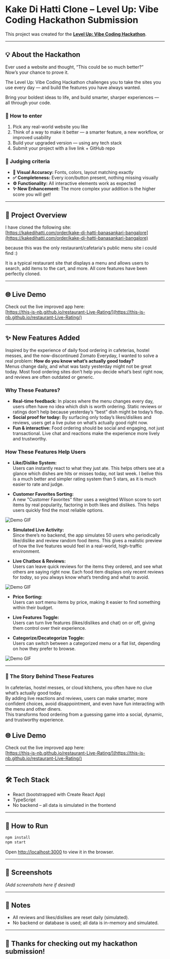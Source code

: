# Kake Di Hatti Clone – Level Up: Vibe Coding Hackathon Submission

This project was created for the [**Level Up: Vibe Coding Hackathon**](https://lu.ma/6xqkxrzh?locale=en-GB&tk=3ZCOyF).

---

## 💡 About the Hackathon

Ever used a website and thought, “This could be so much better?”  
Now’s your chance to prove it.

The Level Up: Vibe Coding Hackathon challenges you to take the sites you use every day — and build the features you have always wanted.

Bring your boldest ideas to life, and build smarter, sharper experiences — all through your code.

### 🚀 How to enter

1. Pick any real-world website you like  
2. Think of a way to make it better — a smarter feature, a new workflow, or improved usability  
3. Build your upgraded version — using any tech stack  
4. Submit your project with a live link + GitHub repo  

### 🧪 Judging criteria

- **🎯 Visual Accuracy:** Fonts, colors, layout matching exactly  
- **✅ Completeness:** Every icon/button present, nothing missing visually  
- **⚙️ Functionality:** All interactive elements work as expected  
- **✨ New Enhancement:** The more complex your addition is the higher score you will get!

---

## 📝 Project Overview

I have cloned the following site:  
[https://kakedihatti.com/order/kake-di-hatti-banasankari-bangalore](https://kakedihatti.com/order/kake-di-hatti-banasankari-bangalore)

because this was the only restaurant/cafetaria's public menu site i could find :)

It is a typical restaurant site that displays a menu and allows users to search, add items to the cart, and more. All core features have been perfectly cloned.

---

## 🌐 Live Demo

Check out the live improved app here:  
[https://this-is-nb.github.io/restaurant-Live-Rating/](https://this-is-nb.github.io/restaurant-Live-Rating/)

---

## ✨ New Features Added

Inspired by the experience of daily food ordering in cafeterias, hostel messes, and the now-discontinued Zomato Everyday, I wanted to solve a real problem: **How do you know what’s actually good today?**  
Menus change daily, and what was tasty yesterday might not be great today. Most food ordering sites don’t help you decide what’s best right now, and reviews are often outdated or generic.

### Why These Features?  

- **Real-time feedback:** In places where the menu changes every day, users often have no idea which dish is worth ordering. Static reviews or ratings don’t help because yesterday’s “best” dish might be today’s flop.
- **Social proof for today:** By surfacing only today’s likes/dislikes and reviews, users get a live pulse on what’s actually good right now.
- **Fun & interactive:** Food ordering should be social and engaging, not just transactional. Live chat and reactions make the experience more lively and trustworthy.

### How These Features Help Users

- **Like/Dislike System:**  
  Users can instantly react to what they just ate. This helps others see at a glance which dishes are hits or misses today, not last week. I belive this is a much better and simpler rating system than 5 stars, as it is much easier to rate and judge.

- **Customer Favorites Sorting:**  
  A new "Customer Favorites" filter uses a weighted Wilson score to sort items by real popularity, factoring in both likes and dislikes. This helps users quickly find the most reliable options.

![Demo GIF](./LiveRatingsAndReviews.gif)

- **Simulated Live Activity:**  
  Since there’s no backend, the app simulates 50 users who periodically like/dislike and review random food items. This gives a realistic preview of how the live features would feel in a real-world, high-traffic environment.

- **Live Chatbox & Reviews:**  
  Users can leave quick reviews for the items they ordered, and see what others are saying right now. Each food item displays only recent reviews for *today*, so you always know what’s trending and what to avoid.

![Demo GIF](./LiveChatDemo.gif)

- **Price Sorting:**  
  Users can sort menu items by price, making it easier to find something within their budget.

- **Live Features Toggle:**  
  Users can turn live features (likes/dislikes and chat) on or off, giving them control over their experience.

- **Categorize/Decategorize Toggle:**  
  Users can switch between a categorized menu or a flat list, depending on how they prefer to browse.

![Demo GIF](./Categorize.gif)


---

### 🚀 The Story Behind These Features

In cafeterias, hostel messes, or cloud kitchens, you often have no clue what’s actually good today.  
By adding live reactions and reviews, users can make smarter, more confident choices, avoid disappointment, and even have fun interacting with the menu and other diners.  
This transforms food ordering from a guessing game into a social, dynamic, and trustworthy experience.

## 🌐 Live Demo

Check out the live improved app here:  
[https://this-is-nb.github.io/restaurant-Live-Rating/](https://this-is-nb.github.io/restaurant-Live-Rating/)

---


## 🛠️ Tech Stack

- React (bootstrapped with Create React App)
- TypeScript
- No backend – all data is simulated in the frontend

---

## 🚀 How to Run

```bash
npm install
npm start
```

Open [http://localhost:3000](http://localhost:3000) to view it in the browser.

---

## 📸 Screenshots

*(Add screenshots here if desired)*

---

## 📢 Notes

- All reviews and likes/dislikes are reset daily (simulated).
- No backend or database is used; all data is in-memory and simulated.

---

## 🙌 Thanks for checking out my hackathon submission!